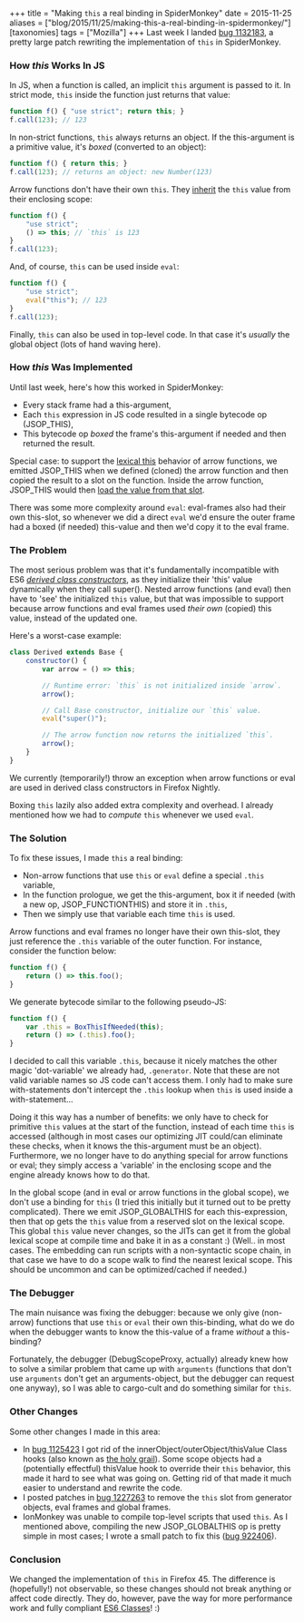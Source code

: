 +++
title = "Making `this` a real binding in SpiderMonkey"
date = 2015-11-25
aliases = ["blog/2015/11/25/making-this-a-real-binding-in-spidermonkey/"]
[taxonomies]
tags = ["Mozilla"]
+++
Last week I landed [bug 1132183](https://bugzilla.mozilla.org/show_bug.cgi?id=1132183), a pretty large patch rewriting the implementation of `this` in SpiderMonkey.

### How *this* Works In JS
In JS, when a function is called, an implicit `this` argument is passed to it. In strict mode, `this` inside the function just returns that value:

```js
function f() { "use strict"; return this; }
f.call(123); // 123
```

In non-strict functions, `this` always returns an object. If the this-argument is a primitive value, it's *boxed* (converted to an object):

```js
function f() { return this; }
f.call(123); // returns an object: new Number(123)
```

Arrow functions don't have their own `this`. They [inherit](https://developer.mozilla.org/en-US/docs/Web/JavaScript/Reference/Functions/Arrow_functions#Lexical_this) the `this` value from their enclosing scope:

```js
function f() {
    "use strict";
    () => this; // `this` is 123
}
f.call(123);
```

And, of course, `this` can be used inside `eval`:

```js
function f() {
    "use strict";
    eval("this"); // 123
}
f.call(123);
```

Finally, `this` can also be used in top-level code. In that case it's *usually* the global object (lots of hand waving here).

### How *this* Was Implemented
Until last week, here's how this worked in SpiderMonkey:

* Every stack frame had a this-argument,
* Each `this` expression in JS code resulted in a single bytecode op (JSOP_THIS),
* This bytecode op *boxed* the frame's this-argument if needed and then returned the result.

Special case: to support the [lexical this](https://developer.mozilla.org/en-US/docs/Web/JavaScript/Reference/Functions/Arrow_functions#Lexical_this) behavior of arrow functions, we emitted JSOP\_THIS when we defined (cloned) the arrow function and then copied the result to a slot on the function. Inside the arrow function, JSOP\_THIS would then [load the value from that slot](/blog/2014/04/11/fast-arrow-functions-in-firefox-31/).

There was some more complexity around `eval`: eval-frames also had their own this-slot, so whenever we did a direct `eval` we'd ensure the outer frame had a boxed (if needed) this-value and then we'd copy it to the eval frame.

### The Problem
The most serious problem was that it's fundamentally incompatible with ES6 [*derived class constructors*](https://hacks.mozilla.org/2015/08/es6-in-depth-subclassing/), as they initialize their 'this' value dynamically when they call super(). Nested arrow functions (and eval) then have to 'see' the initialized `this` value, but that was impossible to support because arrow functions and eval frames used *their own* (copied) this value, instead of the updated one.

Here's a worst-case example:

```js
class Derived extends Base {
    constructor() {
        var arrow = () => this;

        // Runtime error: `this` is not initialized inside `arrow`.
        arrow();

        // Call Base constructor, initialize our `this` value.
        eval("super()");

        // The arrow function now returns the initialized `this`.
        arrow();
    }
}
```
We currently (temporarily!) throw an exception when arrow functions or eval are used in derived class constructors in Firefox Nightly.

Boxing `this` lazily also added extra complexity and overhead. I already mentioned how we had to *compute* `this` whenever we used `eval`.

### The Solution
To fix these issues, I made `this` a real binding:

* Non-arrow functions that use `this` or `eval` define a special `.this` variable,
* In the function prologue, we get the this-argument, box it if needed (with a new op, JSOP_FUNCTIONTHIS) and store it in `.this`,
* Then we simply use that variable each time `this` is used.

Arrow functions and eval frames no longer have their own this-slot, they just reference the `.this` variable of the outer function. For instance, consider the function below:

```js
function f() {
    return () => this.foo();
}
```

We generate bytecode similar to the following pseudo-JS:

```js
function f() {
    var .this = BoxThisIfNeeded(this);
    return () => (.this).foo();
}
```

I decided to call this variable `.this`, because it nicely matches the other magic 'dot-variable' we already had, `.generator`. Note that these are not valid variable names so JS code can't access them. I only had to make sure with-statements don't intercept the `.this` lookup when `this` is used inside a with-statement...

Doing it this way has a number of benefits: we only have to check for primitive `this` values at the start of the function, instead of each time `this` is accessed (although in most cases our optimizing JIT could/can eliminate these checks, when it knows the this-argument must be an object). Furthermore, we no longer have to do anything special for arrow functions or eval; they simply access a 'variable' in the enclosing scope and the engine already knows how to do that.

In the global scope (and in eval or arrow functions in the global scope), we don't use a binding for `this` (I tried this initially but it turned out to be pretty complicated). There we emit JSOP_GLOBALTHIS for each this-expression, then that op gets the `this` value from a reserved slot on the lexical scope. This global `this` value never changes, so the JITs can get it from the global lexical scope at compile time and bake it in as a constant :) (Well.. in most cases. The embedding can run scripts with a non-syntactic scope chain, in that case we have to do a scope walk to find the nearest lexical scope. This should be uncommon and can be optimized/cached if needed.)

### The Debugger
The main nuisance was fixing the debugger: because we only give (non-arrow) functions that use `this` or `eval` their own this-binding, what do we do when the debugger wants to know the this-value of a frame *without* a this-binding?

Fortunately, the debugger (DebugScopeProxy, actually) already knew how to solve a similar problem that came up with `arguments` (functions that don't use `arguments` don't get an arguments-object, but the debugger can request one anyway), so I was able to cargo-cult and do something similar for `this`.

### Other Changes
Some other changes I made in this area:

* In [bug 1125423](https://bugzilla.mozilla.org/show_bug.cgi?id=1125423) I got rid of the innerObject/outerObject/thisValue Class hooks (also known as [the holy grail](https://bugzilla.mozilla.org/show_bug.cgi?id=604516)). Some scope objects had a (potentially effectful) thisValue hook to override their `this` behavior, this made it hard to see what was going on. Getting rid of that made it much easier to understand and rewrite the code.
* I posted patches in [bug 1227263](https://bugzilla.mozilla.org/show_bug.cgi?id=1227263) to remove the `this` slot from generator objects, eval frames and global frames.
* IonMonkey was unable to compile top-level scripts that used `this`. As I mentioned above, compiling the new JSOP_GLOBALTHIS op is pretty simple in most cases; I wrote a small patch to fix this ([bug 922406](https://bugzilla.mozilla.org/show_bug.cgi?id=922406)).
  
### Conclusion
We changed the implementation of `this` in Firefox 45. The difference is (hopefully!) not observable, so these changes should not break anything or affect code directly. They do, however, pave the way for more performance work and fully compliant [ES6 Classes](http://www.2ality.com/2015/02/es6-classes-final.html)! :)
